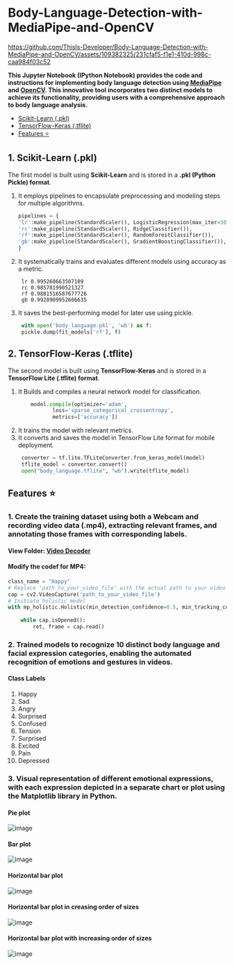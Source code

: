# Body-Language-Detection-with-MediaPipe-and-OpenCV
https://github.com/ThisIs-Developer/Body-Language-Detection-with-MediaPipe-and-OpenCV/assets/109382325/231cfaf5-f1e1-410d-998c-caa984f03c52


**This Jupyter Notebook (IPython Notebook) provides the code and instructions for implementing body language detection using [MediaPipe](https://github.com/google/mediapipe) and [OpenCV](https://github.com/opencv/opencv). This innovative tool incorporates two distinct models to achieve its functionality, providing users with a comprehensive approach to body language analysis.**
 * [Scikit-Learn (.pkl)](https://github.com/ThisIs-Developer/Body-Language-Detection-with-MediaPipe-and-OpenCV/blob/main/README.md#1-scikit-learn-pkl)
 * [TensorFlow-Keras (.tflite)](https://github.com/ThisIs-Developer/Body-Language-Detection-with-MediaPipe-and-OpenCV#2-tensorflow-keras-tflite)
 *  [Features ⭐](https://github.com/ThisIs-Developer/Body-Language-Detection-with-MediaPipe-and-OpenCV#features-)

## 1. Scikit-Learn (.pkl)
The first model is built using **Scikit-Learn** and is stored in a **.pkl (Python Pickle) format**.
1. It employs pipelines to encapsulate preprocessing and modeling steps for multiple algorithms.
    ```python
   pipelines = {
    'lr':make_pipeline(StandardScaler(), LogisticRegression(max_iter=5000)),
    'rc':make_pipeline(StandardScaler(), RidgeClassifier()),
    'rf':make_pipeline(StandardScaler(), RandomForestClassifier()),
    'gb':make_pipeline(StandardScaler(), GradientBoostingClassifier()),
    }
    ```

2. It systematically trains and evaluates different models using accuracy as a metric.
   ```output
    lr 0.995260663507109
    rc 0.985781990521327
    rf 0.9881516587677726
    gb 0.9928909952606635
    ```
3. It saves the best-performing model for later use using pickle.
   ```python
    with open('body_language.pkl', 'wb') as f:
    pickle.dump(fit_models['rf'], f)
   ```
## 2. TensorFlow-Keras (.tflite)

The second model is built using **TensorFlow-Keras** and is stored in a **TensorFlow Lite (.tflite) format**. 
1. It Builds and compiles a neural network model for classification.
   ```python
       model.compile(optimizer='adam',
              loss='sparse_categorical_crossentropy',
              metrics=['accuracy'])
   ```
2. It trains the model with relevant metrics. 
3. It converts and saves the model in TensorFlow Lite format for mobile deployment.
   ```python
    converter = tf.lite.TFLiteConverter.from_keras_model(model)
    tflite_model = converter.convert()
    open("body_language.tflite", "wb").write(tflite_model)
   ```
## Features ⭐
### 1. Create the training dataset using both a **Webcam** and **recording video data (.mp4)**, extracting relevant frames, and annotating those frames with corresponding labels.
#### View Folder: [Video Decoder](https://github.com/ThisIs-Developer/Body-Language-Detection-with-MediaPipe-and-OpenCV/tree/main/Video%20Decoder)
#### Modify the codef for MP4:
```python
class_name = "Happy"
# Replace 'path_to_your_video_file' with the actual path to your video file
cap = cv2.VideoCapture('path_to_your_video_file') 
# Initiate holistic model
with mp_holistic.Holistic(min_detection_confidence=0.5, min_tracking_confidence=0.5) as holistic:
    
    while cap.isOpened():
        ret, frame = cap.read()
```
### 2. Trained models to recognize 10 distinct body language and facial expression categories, enabling the automated recognition of emotions and gestures in videos.
#### Class Labels
1. Happy
2. Sad
3. Angry
4. Surprised
5. Confused
6. Tension
7. Surprised
8. Excited
9. Pain
10. Depressed
### 3. Visual representation of different emotional expressions, with each expression depicted in a separate chart or plot using the Matplotlib library in Python.
#### Pie plot
![image](https://github.com/ThisIs-Developer/Body-Language-Detection-with-MediaPipe-and-OpenCV/assets/109382325/9562c572-fe44-4982-aa8b-9a9e7a241f52)
#### Bar plot
![image](https://github.com/ThisIs-Developer/Body-Language-Detection-with-MediaPipe-and-OpenCV/assets/109382325/b1882a70-f2f8-4f38-ae06-8acfbce5e30f)
#### Horizontal bar plot
![image](https://github.com/ThisIs-Developer/Body-Language-Detection-with-MediaPipe-and-OpenCV/assets/109382325/7585391a-8c02-4c8a-87ea-cc4771f6fc09)
#### Horizontal bar plot in creasing order of sizes
![image](https://github.com/ThisIs-Developer/Body-Language-Detection-with-MediaPipe-and-OpenCV/assets/109382325/a1776f7f-994d-4fca-97c2-22e03a4f4465)
#### Horizontal bar plot with increasing order of sizes
![image](https://github.com/ThisIs-Developer/Body-Language-Detection-with-MediaPipe-and-OpenCV/assets/109382325/4f24a433-daac-4024-90ff-34f00f9c2825)

